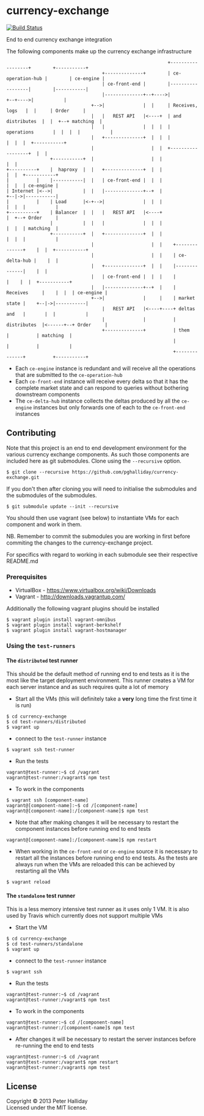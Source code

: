 currency-exchange
==============

[![Build Status](https://travis-ci.org/pghalliday/currency-exchange.png?branch=master)](https://travis-ci.org/pghalliday/currency-exchange)

End to end currency exchange integration

The following components make up the currency exchange infrastructure

```
                                                           +------------------+        +-----------+
                                   +--------------+        | ce-operation-hub |        | ce-engine |
                                   | ce-front-end |        |------------------|        |-----------|
                                   |--------------+--+---->|                  +--+---->|           |
                               +-->|              |  |     | Receives, logs   |  |     | Order     |
                               |   |   REST API   |<----+  | and distributes  |  |  +--+ matching  |
                               |   |              |  |  |  | operations       |  |  |  |           |
                               |   +--------------+  |  |  |                  |  |  |  +-----------+
                               |                     |  |  +------------------+  |  |
                +-----------+  |                     |  |                        |  |
+----------+    |  haproxy  |  |   +--------------+  |  |                        |  |  +-----------+
|          |    |-----------|  |   | ce-front-end |  |  |                        |  |  | ce-engine |
| Internet |<-->|           |  |   |--------------+--+  |                        +--|->|-----------|
|          |    | Load      |<-+-->|              |  |  |                        |  |  |           |
+----------+    | Balancer  |  |   |   REST API   |<----+                        |  +--+ Order     |
                |           |  |   |              |  |  |                        |  |  | matching  |
                +-----------+  |   +--------------+  |  |                        |  |  |           |
                               |                     |  |    +--------------+    |  |  +-----------+
                               |                     |  |    | ce-delta-hub |    |  |
                               |   +--------------+  |  |    |--------------|    |  |
                               |   | ce-front-end |  |  |    |              |    |  |  +-----------+
                               |   |--------------+--+  |    | Receives     |    |  |  | ce-engine |
                               +-->|              |     |    | market state |    +--|->|-----------|
                                   |   REST API   |<----+----+ deltas and   |       |  |           |
                                   |              |          | distributes  |<------+--+ Order     |
                                   +--------------+          | them         |          | matching  |
                                                             |              |          |           |
                                                             +--------------+          +-----------+
```
<!---
Ascii diagram created using http://www.asciiflow.com/#Draw
-->

- Each `ce-engine` instance is redundant and will receive all the operations that are submitted to the `ce-operation-hub`
- Each `ce-front-end` instance will receive every delta so that it has the complete market state and can respond to queries without bothering downstream components
- The `ce-delta-hub` instance collects the deltas produced by all the `ce-engine` instances but only forwards one of each to the `ce-front-end` instances


## Contributing

Note that this project is an end to end development environment for the various currency exchange components. As such those components are included here as git submodules. Clone using the `--recursive` option.

```
$ git clone --recursive https://github.com/pghalliday/currency-exchange.git
```

If you don't then after cloning you will need to initialise the submodules and the submodules of the submodules.

```
$ git submodule update --init --recursive
```

You should then use vagrant (see below) to instantiate VMs for each component and work in them.

NB. Remember to commit the submodules you are working in first before commiting the changes to the currency-exchange project.

For specifics with regard to working in each submodule see their respective README.md

### Prerequisites

- VirtualBox - https://www.virtualbox.org/wiki/Downloads
- Vagrant - http://downloads.vagrantup.com/

Additionally the following vagrant plugins should be installed

```
$ vagrant plugin install vagrant-omnibus
$ vagrant plugin install vagrant-berkshelf
$ vagrant plugin install vagrant-hostmanager
```

### Using the `test-runners`

#### The `distributed` test runner

This should be the default method of running end to end tests as it is the most like the target deployment environment. This runner creates a VM for each server instance and as such requires quite a lot of memory

- Start all the VMs (this will definitely take a **very** long time the first time it is run)

```
$ cd currency-exchange
$ cd test-runners/distributed
$ vagrant up
```

- connect to the `test-runner` instance

```
$ vagrant ssh test-runner
```

- Run the tests

```
vagrant@test-runner:~$ cd /vagrant
vagrant@test-runner:/vagrant$ npm test
```

- To work in the components

```
$ vagrant ssh [component-name]
vagrant@[component-name]:~$ cd /[component-name]
vagrant@[component-name]:/[component-name]$ npm test
```

- Note that after making changes it will be necessary to restart the component instances before running end to end tests

```
vagrant@[component-name]:/[component-name]$ npm restart
```

- When working in the `ce-front-end` or `ce-engine` source it is necessary to restart all the instances before running end to end tests. As the tests are always run when the VMs are reloaded this can be achieved by restarting all the VMs

```
$ vagrant reload
```


#### The `standalone` test runner

This is a less memory intensive test runner as it uses only 1 VM. It is also used by Travis which currently does not support multiple VMs

- Start the VM

```
$ cd currency-exchange
$ cd test-runners/standalone
$ vagrant up
```

- connect to the `test-runner` instance

```
$ vagrant ssh
```

- Run the tests

```
vagrant@test-runner:~$ cd /vagrant
vagrant@test-runner:/vagrant$ npm test
```

- To work in the components

```
vagrant@test-runner:~$ cd /[component-name]
vagrant@test-runner:/[component-name]$ npm test
```

- After changes it will be necessary to restart the server instances before re-running the end to end tests

```
vagrant@test-runner:~$ cd /vagrant
vagrant@test-runner:/vagrant$ npm restart
vagrant@test-runner:/vagrant$ npm test
```

## License
Copyright &copy; 2013 Peter Halliday  
Licensed under the MIT license.
